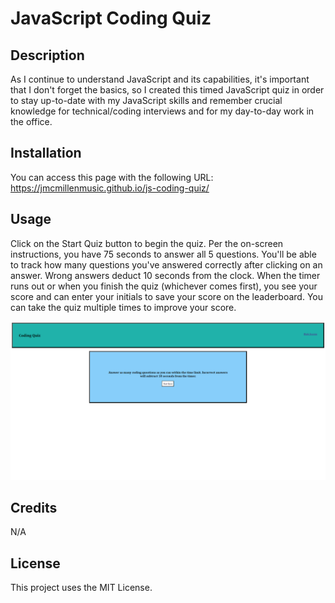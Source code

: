 # JavaScript Coding Quiz

## Description

As I continue to understand JavaScript and its capabilities, it's important that I don't forget the basics, so I created this timed JavaScript quiz in order to stay up-to-date with my JavaScript skills and remember crucial knowledge for technical/coding interviews and for my day-to-day work in the office.

## Installation

You can access this page with the following URL:
https://jmcmillenmusic.github.io/js-coding-quiz/

## Usage

Click on the Start Quiz button to begin the quiz. Per the on-screen instructions, you have 75 seconds to answer all 5 questions. You'll be able to track how many questions you've answered correctly after clicking on an answer. Wrong answers deduct 10 seconds from the clock. When the timer runs out or when you finish the quiz (whichever comes first), you see your score and can enter your initials to save your score on the leaderboard. You can take the quiz multiple times to improve your score.

![screenshot](/assets/screenshot.png)

## Credits

N/A

## License

This project uses the MIT License.
